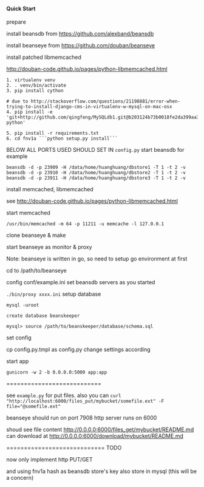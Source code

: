 #### Quick Start

prepare

install beansdb from https://github.com/alexband/beansdb

install beanseye from https://github.com/douban/beanseye

install patched libmemcached

http://douban-code.github.io/pages/python-libmemcached.html

```
1. virtualenv venv
2. . venv/bin/activate
3. pip install cython

# due to http://stackoverflow.com/questions/21198881/error-when-trying-to-install-django-cms-in-virtualenv-w-mysql-on-mac-osx
4. pip install -e 'git+http://github.com/qingfeng/MySQLdb1.git@b203124b73b0018fe2da399aa363ce031392c3d4#egg=MySQL-python'

5. pip install -r requirements.txt
6. cd fnv1a ```python setup.py install```
```

BELOW ALL PORTS USED SHOULD SET IN `config.py`
start beansdb for example

```
beansdb -d -p 23909 -H /data/home/huanghuang/dbstore1 -T 1 -t 2 -v
beansdb -d -p 23910 -H /data/home/huanghuang/dbstore2 -T 1 -t 2 -v
beansdb -d -p 23911 -H /data/home/huanghuang/dbstore3 -T 1 -t 2 -v
```
install memcached, libmemcached

see http://douban-code.github.io/pages/python-libmemcached.html

start memcached

```
/usr/bin/memcached -m 64 -p 11211 -u memcache -l 127.0.0.1
```

clone beanseye & make

start beanseye as monitor & proxy

Note: beanseye is written in go, so need to setup
      go environment at first

cd to /path/to/beanseye

config conf/example.ini
set beansdb servers as you started

```./bin/proxy xxxx.ini```
setup database

```mysql -uroot```

```create database beanskeeper```

```mysql> source /path/to/beanskeeper/database/schema.sql```

set config 

cp config.py.tmpl as config.py 
change settings according

start app

```gunicorn -w 2 -b 0.0.0.0:5000 app:app```


===========================

see `example.py` for put files.
also you can ```curl "http://localhost:6000/files_put/mybucket/somefile.ext" -F file="@somefile.ext"```

beanseye should run on port 7908
http server runs on 6000

shoud see file content http://0.0.0.0:6000/files_get/mybucket/README.md
can download at http://0.0.0.0:6000/download/mybucket/README.md

============================
TODO

now only implement http PUT/GET

and using fnv1a hash as beansdb store's key also store in mysql (this will be a concern)
